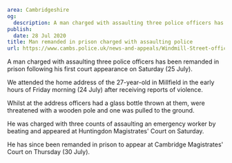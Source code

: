 ```yaml
area: Cambridgeshire
og:
  description: A man charged with assaulting three police officers has been remanded in prison following his first court appearance on Saturday (25 July).
publish:
  date: 28 Jul 2020
title: Man remanded in prison charged with assaulting police
url: https://www.cambs.police.uk/news-and-appeals/Windmill-Street-officer-assaults
```

A man charged with assaulting three police officers has been remanded in prison following his first court appearance on Saturday (25 July).

We attended the home address of the 27-year-old in Millfield in the early hours of Friday morning (24 July) after receiving reports of violence.

Whilst at the address officers had a glass bottle thrown at them, were threatened with a wooden pole and one was pulled to the ground.

He was charged with three counts of assaulting an emergency worker by beating and appeared at Huntingdon Magistrates' Court on Saturday.

He has since been remanded in prison to appear at Cambridge Magistrates' Court on Thursday (30 July).
